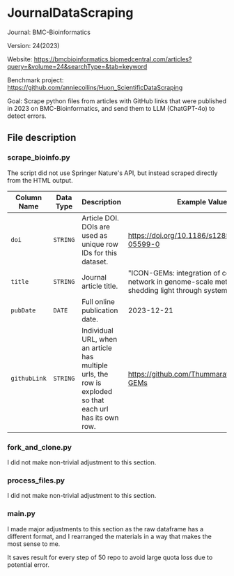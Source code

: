# JournalDataScraping
Journal: BMC-Bioinformatics

Version: 24(2023)

Website: https://bmcbioinformatics.biomedcentral.com/articles?query=&volume=24&searchType=&tab=keyword

Benchmark project: https://github.com/anniecollins/Huon_ScientificDataScraping

Goal: Scrape python files from articles with GitHub links that were published in 2023 on BMC-Bioinformatics, and send them to LLM (ChatGPT-4o) to detect errors.

## File description

### scrape_bioinfo.py
The script did not use Springer Nature's API, but instead scraped directly from the HTML output.

| Column Name  | Data Type | Description                                                                                              | Example Value   |
|--------------|-----------|----------------------------------------------------------------------------------------------------------|-----------------|
| `doi`        | `STRING`  | Article DOI. DOIs are used as unique row IDs for this dataset.                                           | https://doi.org/10.1186/s12859-023-05599-0    |           
| `title`      | `STRING`  | Journal article title.                                                                                   | "ICON-GEMs: integration of co-expression network in genome-scale metabolic models, shedding light through systems biology"     |                     
| `pubDate`    | `DATE`    | Full online publication date.                                                                            | 2023-12-21    |                     
| `githubLink` | `STRING`  | Individual URL, when an article has multiple urls, the row is exploded so that each url has its own row. | https://github.com/ThummaratPaklao/ICOM-GEMs    |                     

### fork_and_clone.py
I did not make non-trivial adjustment to this section.

### process_files.py
I did not make non-trivial adjustment to this section.

### main.py
I made major adjustments to this section as the raw dataframe has a different format, and I rearranged the materials in a way that makes the most sense to me.

It saves result for every step of 50 repo to avoid large quota loss due to potential error.
